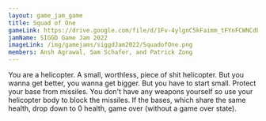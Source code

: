 ```yaml
---
layout: game_jam_game
title: Squad of One
gameLink: https://drive.google.com/file/d/1Fv-4ylgnC5kFaimm_tFYnFCWNCdExRgm/view?usp=sharing
jamName: SIGGD Game Jam 2022
imageLink: /img/gamejams/siggdJam2022/SquadofOne.png
members: Ansh Agrawal, Sam Schafer, and Patrick Zong
---
```

<!--Put description here:-->
You are a helicopter. A small, worthless, piece of shit helicopter. But you wanna get better, you wanna get bigger. But you have to start small. Protect your base from missiles. You don't have any weapons yourself so use your helicopter body to block the missiles. If the bases, which share the same health, drop down to 0 health, game over (without a game over state).